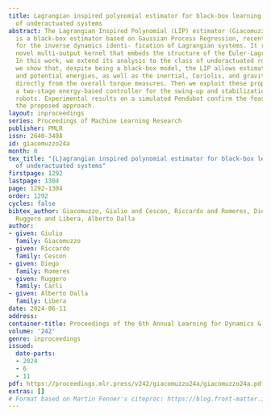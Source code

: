 ```yaml
---
title: Lagrangian inspired polynomial estimator for black-box learning and control
  of underactuated systems
abstract: The Lagrangian Inspired Polynomial (LIP) estimator (Giacomuzzo et al., 2023)
  is a black-box estimator based on Gaussian Process Regression, recently presented
  for the inverse dynamics identi- fication of Lagrangian systems. It relies on a
  novel multi-output kernel that embeds the structure of the Euler-Lagrange equation.
  In this work, we extend its analysis to the class of underactuated robots. First,
  we show that, despite being a black-box model, the LIP allows estimating kinetic
  and potential energies, as well as the inertial, Coriolis, and gravity components
  directly from the overall torque measures. Then we exploit these properties to derive
  a two-stage energy-based controller for the swing-up and stabilization of balancing
  robots. Experimental results on a simulated Pendubot confirm the feasibility of
  the proposed approach.
layout: inproceedings
series: Proceedings of Machine Learning Research
publisher: PMLR
issn: 2640-3498
id: giacomuzzo24a
month: 0
tex_title: "{L}agrangian inspired polynomial estimator for black-box learning and control
  of underactuated systems"
firstpage: 1292
lastpage: 1304
page: 1292-1304
order: 1292
cycles: false
bibtex_author: Giacomuzzo, Giulio and Cescon, Riccardo and Romeres, Diego and Carli,
  Ruggero and Libera, Alberto Dalla
author:
- given: Giulio
  family: Giacomuzzo
- given: Riccardo
  family: Cescon
- given: Diego
  family: Romeres
- given: Ruggero
  family: Carli
- given: Alberto Dalla
  family: Libera
date: 2024-06-11
address:
container-title: Proceedings of the 6th Annual Learning for Dynamics & Control Conference
volume: '242'
genre: inproceedings
issued:
  date-parts:
  - 2024
  - 6
  - 11
pdf: https://proceedings.mlr.press/v242/giacomuzzo24a/giacomuzzo24a.pdf
extras: []
# Format based on Martin Fenner's citeproc: https://blog.front-matter.io/posts/citeproc-yaml-for-bibliographies/
---
```

